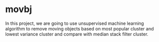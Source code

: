 # movbj
In this project, we are going to use unsupervised machine learning algorithm to remove moving objects based on most popular cluster and lowest variance cluster and compare with median stack filter cluster.
